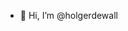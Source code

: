 - 👋 Hi, I’m @holgerdewall

<!---
holgerdewall/holgerdewall is a ✨ special ✨ repository because its `README.md` (this file) appears on your GitHub profile.
You can click the Preview link to take a look at your changes.
--->
